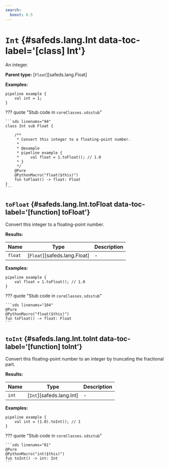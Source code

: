 ```yaml
---
search:
  boost: 0.5
---
```


[//]: # (DO NOT EDIT THIS FILE DIRECTLY. Instead, edit the corresponding stub file and execute `npm run docs:api`.)

# <code class="doc-symbol doc-symbol-class"></code> `Int` {#safeds.lang.Int data-toc-label='[class] Int'}

An integer.

**Parent type:** [`Float`][safeds.lang.Float]

**Examples:**

```sds
pipeline example {
    val int = 1;
}
```

??? quote "Stub code in `coreClasses.sdsstub`"

    ```sds linenums="94"
    class Int sub Float {

        /**
         * Convert this integer to a floating-point number.
         *
         * @example
         * pipeline example {
         *     val float = 1.toFloat(); // 1.0
         * }
         */
        @Pure
        @PythonMacro("float($this)")
        fun toFloat() -> float: Float
    }
    ```

## <code class="doc-symbol doc-symbol-function"></code> `toFloat` {#safeds.lang.Int.toFloat data-toc-label='[function] toFloat'}

Convert this integer to a floating-point number.

**Results:**

| Name | Type | Description |
|------|------|-------------|
| `float` | [`Float`][safeds.lang.Float] | - |

**Examples:**

```sds hl_lines="2"
pipeline example {
    val float = 1.toFloat(); // 1.0
}
```

??? quote "Stub code in `coreClasses.sdsstub`"

    ```sds linenums="104"
    @Pure
    @PythonMacro("float($this)")
    fun toFloat() -> float: Float
    ```

## <code class="doc-symbol doc-symbol-function"></code> `toInt` {#safeds.lang.Int.toInt data-toc-label='[function] toInt'}

Convert this floating-point number to an integer by truncating the fractional part.

**Results:**

| Name | Type | Description |
|------|------|-------------|
| `int` | [`Int`][safeds.lang.Int] | - |

**Examples:**

```sds hl_lines="2"
pipeline example {
    val int = (1.0).toInt(); // 1
}
```

??? quote "Stub code in `coreClasses.sdsstub`"

    ```sds linenums="81"
    @Pure
    @PythonMacro("int($this)")
    fun toInt() -> int: Int
    ```
